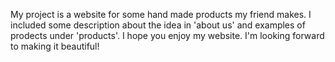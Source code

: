 My project is a website for some hand made products my friend makes. I included some description about the idea in 'about us' and examples of prodects under 'products'. I hope you enjoy my website. I'm looking forward to making it beautiful!